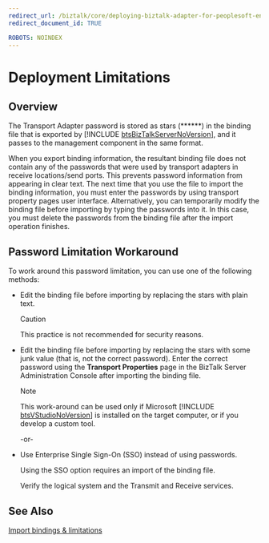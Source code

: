 ```yaml
---
redirect_url: /biztalk/core/deploying-biztalk-adapter-for-peoplesoft-enterprise/
redirect_document_id: TRUE

ROBOTS: NOINDEX
--- 
```


# Deployment Limitations

## Overview
The Transport Adapter password is stored as stars (******) in the binding file that is exported by [!INCLUDE [btsBizTalkServerNoVersion](../includes/btsbiztalkservernoversion-md.md)], and it passes to the management component in the same format.  
  
 When you export binding information, the resultant binding file does not contain any of the passwords that were used by transport adapters in receive locations/send ports. This prevents password information from appearing in clear text. The next time that you use the file to import the binding information, you must enter the passwords by using transport property pages user interface. Alternatively, you can temporarily modify the binding file before importing by typing the passwords into it. In this case, you must delete the passwords from the binding file after the import operation finishes.  
  

## Password Limitation Workaround  
 To work around this password limitation, you can use one of the following methods:  
  
- Edit the binding file before importing by replacing the stars with plain text.  
  
  > [!CAUTION]
  >  This practice is not recommended for security reasons.  
  
- Edit the binding file before importing by replacing the stars with some junk value (that is, not the correct password). Enter the correct password using the **Transport Properties** page in the BizTalk Server Administration Console after importing the binding file.  
  
  > [!NOTE]
  >  This work-around can be used only if Microsoft [!INCLUDE [btsVStudioNoVersion](../includes/btsvstudionoversion-md.md)] is installed on the target computer, or if you develop a custom tool.  
  
  -or-  
  
- Use Enterprise Single Sign-On (SSO) instead of using passwords.  
  
   Using the SSO option requires an import of the binding file.  
  
  Verify the logical system and the Transmit and Receive services.  
  
## See Also  
[Import bindings & limitations](../core/deploying-biztalk-adapter-for-peoplesoft-enterprise.md)